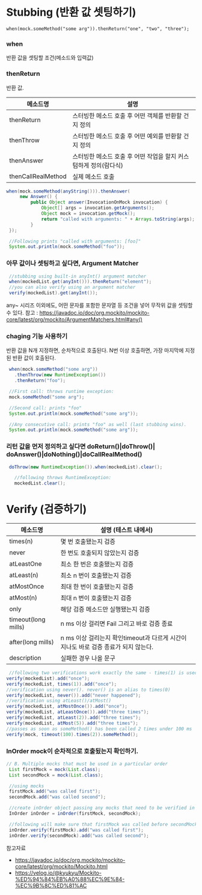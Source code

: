 # Stubbing (반환 값 셋팅하기)
~~~
when(mock.someMethod("some arg")).thenReturn("one", "two", "three");
~~~
### when
반환 값을 셋팅할 조건(메소드와 입력값)

### thenReturn
반환 값.

| 메소드명 |	설명 |
| - | - |
|thenReturn	|스터빙한 메소드 호출 후 어떤 객체를 반환할 건지 정의 |
|thenThrow	|스터빙한 메소드 호출 후 어떤 예외를 반환할 건지 정의 |
|thenAnswer	|스터빙한 메소드 호출 후 어떤 작업을 할지 커스텀하게 정의(람다식)|
|thenCallRealMethod|실제 메소드 호출 |

~~~java
when(mock.someMethod(anyString())).thenAnswer(
     new Answer() {
         public Object answer(InvocationOnMock invocation) {
             Object[] args = invocation.getArguments();
             Object mock = invocation.getMock();
             return "called with arguments: " + Arrays.toString(args);
         }
 });

 //Following prints "called with arguments: [foo]"
 System.out.println(mock.someMethod("foo"));
~~~ 
### 아무 값이나 셋팅하고 싶다면, Argument Matcher
~~~java
 //stubbing using built-in anyInt() argument matcher
 when(mockedList.get(anyInt())).thenReturn("element");
 //you can also verify using an argument matcher
 verify(mockedList).get(anyInt());
~~~
any~ 시리즈 이외에도, 어떤 문자를 포함한 문자열 등 조건을 넣어 무작위 값을 셋팅할 수 있다.
참고 : https://javadoc.io/doc/org.mockito/mockito-core/latest/org/mockito/ArgumentMatchers.html#any()
### chaging 기능 사용하기
반환 값을 N개 지정하면, 순차적으로 호출된다. N번 이상 호출하면, 가장 마지막에 지정된 반환 값이 호출된다.
~~~java
 when(mock.someMethod("some arg"))
   .thenThrow(new RuntimeException())
   .thenReturn("foo");

 //First call: throws runtime exception:
 mock.someMethod("some arg");

 //Second call: prints "foo"
 System.out.println(mock.someMethod("some arg"));

 //Any consecutive call: prints "foo" as well (last stubbing wins).
 System.out.println(mock.someMethod("some arg"));
~~~
### 리턴 값을 먼저 정의하고 싶다면 doReturn()|doThrow()| doAnswer()|doNothing()|doCallRealMethod() 
~~~java
 doThrow(new RuntimeException()).when(mockedList).clear();

   //following throws RuntimeException:
   mockedList.clear();
~~~
# Verify (검증하기)
| 메소드명                     |	설명 (테스트 내에서) |
|--------------------------| - |
| times(n)	                | 몇 번 호출됐는지 검증|
| never	                   | 한 번도 호출되지 않았는지 검증|
| atLeastOne	              | 최소 한 번은 호출됐는지 검증|
| atLeast(n)	              | 최소 n 번이 호출됐는지 검증|
| atMostOnce	              | 최대 한 번이 호출됐는지 검증|
| atMost(n)	               | 최대 n 번이 호출됐는지 검증|
| only	                    | 해당 검증 메소드만 실행됐는지 검증|
| timeout(long mills)	     |n ms 이상 걸리면 Fail 그리고 바로 검증 종료|
| after(long mills)        |n ms 이상 걸리는지 확인timeout과 다르게 시간이 지나도 바로 검증 종료가 되지 않는다.|
| description	| 실패한 경우 나올 문구 |

~~~java
 //following two verifications work exactly the same - times(1) is used by default
verify(mockedList).add("once");
verify(mockedList, times(1)).add("once");
//verification using never(). never() is an alias to times(0)
verify(mockedList, never()).add("never happened");
//verification using atLeast()/atMost()
verify(mockedList, atMostOnce()).add("once");
verify(mockedList, atLeastOnce()).add("three times");
verify(mockedList, atLeast(2)).add("three times");
verify(mockedList, atMost(5)).add("three times");
//passes as soon as someMethod() has been called 2 times under 100 ms
verify(mock, timeout(100).times(2)).someMethod();
~~~
### InOrder mock이 순차적으로 호출됬는지 확인하기.
~~~java
// B. Multiple mocks that must be used in a particular order
 List firstMock = mock(List.class);
 List secondMock = mock(List.class);

 //using mocks
 firstMock.add("was called first");
 secondMock.add("was called second");

 //create inOrder object passing any mocks that need to be verified in order
 InOrder inOrder = inOrder(firstMock, secondMock);

 //following will make sure that firstMock was called before secondMock
 inOrder.verify(firstMock).add("was called first");
 inOrder.verify(secondMock).add("was called second");

~~~

참고자료 
- https://javadoc.io/doc/org.mockito/mockito-core/latest/org/mockito/Mockito.html
- https://velog.io/@kyukyu/Mockito-%ED%94%84%EB%A0%88%EC%9E%84-%EC%9B%8C%ED%81%AC
